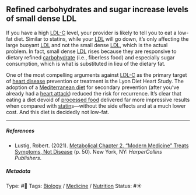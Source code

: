 ## Refined carbohydrates and sugar increase levels of small dense LDL

If you have a high [LDL-C](LDL-C.md) level, your provider is likely to tell you to eat a low-fat diet. Similar to statins, while your [LDL]() will go down, it’s only affecting the large buoyant [LDL]() and not the small dense [LDL](), which is the actual problem. In fact, small dense [LDL]() rises because they are responsive to dietary refined [carbohydrate](Carbohydrate.md) (i.e., fiberless food) and especially sugar consumption, which is what is substituted in lieu of the dietary fat.

One of the most compelling arguments against [LDL-C](LDL-C.md) as the primary target of [heart disease]() prevention or treatment is the Lyon Diet Heart Study. The adoption of a [Mediterranean diet]() for secondary prevention (after you’ve already had a [heart attack]()) reduced the risk for recurrence. It’s clear that eating a diet devoid of [processed food]() delivered far more impressive results when compared with [statin]()s—without the side effects and at a much lower cost. And this diet is decidedly not low-fat. 

---

##### References

* Lustig, Robert. (2021). [Metabolical Chapter 2. “Modern Medicine” Treats Symptoms, Not Disease](Metabolical%20Chapter%202.%20%E2%80%9CModern%20Medicine%E2%80%9D%20Treats%20Symptoms,%20Not%20Disease.md) (p. 50). New York, NY: *HarperCollins Publishers*.

##### Metadata

Type: #🔴 
Tags: [Biology]() / [Medicine](Medicine.md) / [Nutrition]()
Status: #☀️ 
